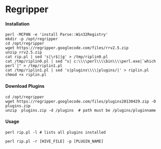 Regripper
=========

#### Installation

	perl -MCPAN -e 'install Parse::Win32Registry'
	mkdir -p /opt/regripper
	cd /opt/regripper
	wget https://regripper.googlecode.com/files/rrv2.5.zip
	unzip rrv2.5.zip
	cat rip.pl | sed 's|\r$||g' > /tmp/riplin0.pl
	cat /tmp/riplin0.pl | sed "s| c:\\\\perl\\\\bin\\\\perl.exe|`which perl`|" > /tmp/riplin1.pl
	cat /tmp/riplin1.pl | sed 's|plugins\\\\|plugins/|' > riplin.pl
    chmod +x riplin.pl

#### Download Plugins
	
	cd /opt/regripper
	wget https://regripper.googlecode.com/files/plugins20130429.zip -O plugins.zip
	unzip  plugins.zip -d /plugins	# path must be /plugins/pluginname

#### Usage

	perl rip.pl -l # lists all plugins installed
	
	perl rip.pl -r [HIVE_FILE] -p [PLUGIN_NAME]




